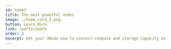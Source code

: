 ```yaml
---
id: home3
title: The most powerful nodes
image: ./home_card_3.png
button: Learn More
link: /participate
order: 3
excerpt: Get your 3Node now to connect compute and storage capacity on the edge. Our lightwieght & autonomous operating system empowers the builders of the Internet with more freedom, performance & sustainability.
---
```

